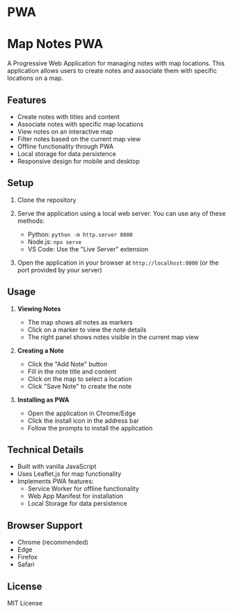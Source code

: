 # PWA
# Map Notes PWA

A Progressive Web Application for managing notes with map locations. This application allows users to create notes and associate them with specific locations on a map.

## Features

- Create notes with titles and content
- Associate notes with specific map locations
- View notes on an interactive map
- Filter notes based on the current map view
- Offline functionality through PWA
- Local storage for data persistence
- Responsive design for mobile and desktop

## Setup

1. Clone the repository
2. Serve the application using a local web server. You can use any of these methods:
   - Python: `python -m http.server 8000`
   - Node.js: `npx serve`
   - VS Code: Use the "Live Server" extension

3. Open the application in your browser at `http://localhost:8000` (or the port provided by your server)

## Usage

1. **Viewing Notes**
   - The map shows all notes as markers
   - Click on a marker to view the note details
   - The right panel shows notes visible in the current map view

2. **Creating a Note**
   - Click the "Add Note" button
   - Fill in the note title and content
   - Click on the map to select a location
   - Click "Save Note" to create the note

3. **Installing as PWA**
   - Open the application in Chrome/Edge
   - Click the install icon in the address bar
   - Follow the prompts to install the application

## Technical Details

- Built with vanilla JavaScript
- Uses Leaflet.js for map functionality
- Implements PWA features:
  - Service Worker for offline functionality
  - Web App Manifest for installation
  - Local Storage for data persistence

## Browser Support

- Chrome (recommended)
- Edge
- Firefox
- Safari

## License

MIT License 